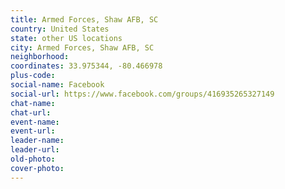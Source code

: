 ```yaml
---
title: Armed Forces, Shaw AFB, SC
country: United States
state: other US locations
city: Armed Forces, Shaw AFB, SC
neighborhood: 
coordinates: 33.975344, -80.466978
plus-code:
social-name: Facebook
social-url: https://www.facebook.com/groups/416935265327149
chat-name:
chat-url:
event-name:
event-url:
leader-name:
leader-url:
old-photo: 
cover-photo:
---
```

